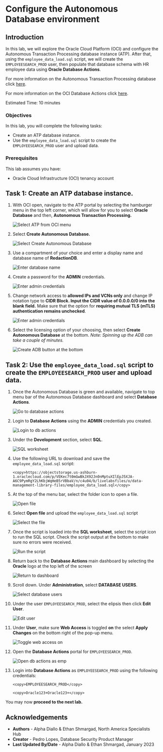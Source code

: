 # Configure the Autonomous Database environment

## Introduction

In this lab, we will explore the Oracle Cloud Platform (OCI) and configure the Autonomous Transaction Processing database instance (ATP). After that, using the `employee_data_load.sql` script, we will create the `EMPLOYEESEARCH_PROD` user, then populate that database schema with HR employee data using **Oracle Database Actions**.

For more information on the Autonomous Transaction Processing database click [here](https://www.oracle.com/autonomous-database/autonomous-transaction-processing/).

For more information on the OCI Database Actions click [here](https://www.oracle.com/database/sqldeveloper/technologies/db-actions/).

Estimated Time: 10 minutes

### Objectives

In this lab, you will complete the following tasks:

- Create an ATP database instance.
- Use the `employee_data_load.sql` script to create the `EMPLOYEESEARCH_PROD` user and upload data.

### Prerequisites

This lab assumes you have:
- Oracle Cloud Infrastructure (OCI) tenancy account

## Task 1: Create an ATP database instance.

1. With OCI open, navigate to the ATP portal by selecting the hamburger menu in the top left corner, which will allow for you to select **Oracle Database** and then, **Autonomous Transaction Processing.**

    ![Select ATP from OCI menu](images/select-atp-menu.png) 

2. Select **Create Autonomous Database.**

    ![Select Create Autonomous Database](images/create-autonomous-database.png) 

3. Use a compartment of your choice and enter a display name and database name of **RedactionDB**.  

    ![Enter database name](images/db-name.png) 

4. Create a password for the **ADMIN** credentials.

    ![Enter admin credentials](images/atp-password.png) 

5. Change network access to **allowed IPs and VCNs only** and change IP notation type to **CIDR Block. Input the CIDR value of 0.0.0.0/0 into the blank field.** Make sure that the option for **requiring mutual TLS (mTLS) authentication remains unchecked**.

    ![Enter admin credentials](images/secure-access.png) 

6. Select the licensing option of your choosing, then select **Create Autonomous Database** at the bottom.
*Note: Spinning up the ADB can take a couple of minutes.*

    ![Create ADB button at the bottom](images/create-atp.png)

    

## Task 2: Use the `employee_data_load.sql` script to create the `EMPLOYEESEARCH_PROD` user and upload data.

1. Once the Autonomous Database is green and available, navigate to top menu bar of the Autonomous Database dashboard and select **Database Actions**.

    ![Go to database actions](images/db-actions.png)

2. Login to **Database Actions** using the **ADMIN** credentials you created.

    ![Login to db actions](images/db-login.png)

3. Under the **Development** section, select **SQL**.

    ![SQL worksheet](images/sql-worksheet.png)

4. Use the following URL to download and save the `employee_data_load.sql` script:

    ```
    <copy>https://objectstorage.us-ashburn-1.oraclecloud.com/p/VEKec7t0mGwBkJX92Jn0nMptuXIlEpJ5XJA-A6C9PymRgY2LhKbjWqHeB5rVBbaV/n/c4u04/b/livelabsfiles/o/data-management-library-files/employee_data_load.sql</copy>   
    ```

5. At the top of the menu bar, select the folder icon to open a file.

    ![Open file](images/folder-icon.png)

6. Select **Open file** and upload the `employee_data_load.sql` script

    ![Select the file](images/open-file.png)

7. Once the script is loaded into the **SQL worksheet**, select the script icon to run the SQL script. Check the script output at the bottom to make sure no errors were received.

    ![Run the script](images/run-script.png)

8. Return back to the **Database Actions** main dashboard by selecting the **Oracle** logo at the top left of the screen

    ![Return to dashboard](images/return-to-dash.png)

9. Scroll down. Under **Administration**, select **DATABASE USERS**.

    ![Select database users](images/select-db-users.png)

10. Under the user `EMPLOYEESEARCH_PROD`, select the elipsis then click **Edit User**.

    ![Edit user](images/edit-user.png)

11. Under **User**, make sure **Web Access** is toggled **on** the select **Apply Changes** on the bottom right of the pop-up menu.

    ![Toggle web access on](images/web-access.png)

12. Open the **Database Actions** portal for `EMPLOYEESEARCH_PROD`.

    ![Open db actions as emp](images/db-actions-emp.png)

13. Login into **Database Actions** as `EMPLOYEESEARCH_PROD` using the following credentials:

    ```
    <copy>EMPLOYEESEARCH_PROD</copy>   
    ```

    ```
    <copy>Oracle123+Oracle123+</copy>
    ```

You may now **proceed to the next lab.**

## Acknowledgements

- **Authors** - Alpha Diallo & Ethan Shmargad, North America Specialists Hub
- **Creator** - Pedro Lopes, Database Security Product Manager
- **Last Updated By/Date** - Alpha Diallo & Ethan Shmargad, January 2023